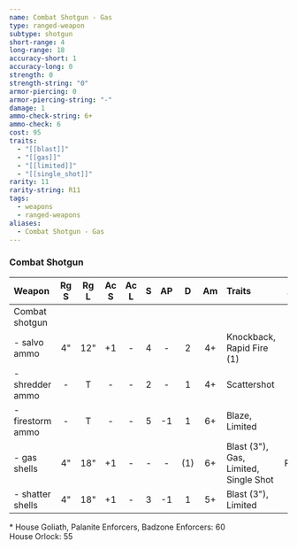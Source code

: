```yaml
---
name: Combat Shotgun - Gas
type: ranged-weapon
subtype: shotgun
short-range: 4
long-range: 18
accuracy-short: 1
accuracy-long: 0
strength: 0
strength-string: "0"
armor-piercing: 0
armor-piercing-string: "-"
damage: 1
ammo-check-string: 6+
ammo-check: 6
cost: 95
traits:
  - "[[blast]]"
  - "[[gas]]"
  - "[[limited]]"
  - "[[single_shot]]"
rarity: 11
rarity-string: R11
tags:
  - weapons
  - ranged-weapons
aliases:
  - Combat Shotgun - Gas
---
```



### Combat Shotgun

| Weapon           | Rg S | Rg L | Ac S | Ac L |  S  | AP  |  D  | Am  | Traits                                                                                                                                                                                                                                          | AL  | Cost |
| :--------------- | :--: | :--: | :--: | :--: | :-: | :-: | :-: | :-: | :---------------------------------------------------------------------------------------------------------------------------------------------------------------------------------------------------------------------------------------------- | :-: | :--: |
| Combat shotgun   |      |      |      |      |     |     |     |     |                                                                                                                                                                                                                                                 | R7  | 70\* |
| - salvo ammo     |  4"  | 12"  |  +1  |  -   |  4  |  -  |  2  | 4+  | <Tooltip type="traits" content="knockback">Knockback</Tooltip>, <Tooltip type="traits" content="rapid-fire">Rapid Fire (1)</Tooltip>                                                                                                            |  -  |  +0  |
| - shredder ammo  |  -   |  T   |  -   |  -   |  2  |  -  |  1  | 4+  | <Tooltip type="traits" content="scattershot">Scattershot</Tooltip>                                                                                                                                                                              |  -  |  +0  |
| - firestorm ammo |  -   |  T   |  -   |  -   |  5  | -1  |  1  | 6+  | <Tooltip type="traits" content="blaze">Blaze</Tooltip>, <Tooltip type="traits" content="limited">Limited</Tooltip>                                                                                                                              | R8  | +30  |
| - gas shells     |  4"  | 18"  |  +1  |  -   |  -  |  -  | (1) | 6+  | <Tooltip type="traits" content="blast">Blast (3")</Tooltip>, <Tooltip type="traits" content="gas">Gas</Tooltip>, <Tooltip type="traits" content="limited">Limited</Tooltip>, <Tooltip type="traits" content="single-shot">Single Shot</Tooltip> | R11 | +25  |
| - shatter shells |  4"  | 18"  |  +1  |  -   |  3  | -1  |  1  | 5+  | <Tooltip type="traits" content="blast">Blast (3")</Tooltip>, <Tooltip type="traits" content="limited">Limited</Tooltip>                                                                                                                         | R9  | +15  |

\* House Goliath, Palanite Enforcers, Badzone Enforcers: 60  
House Orlock: 55